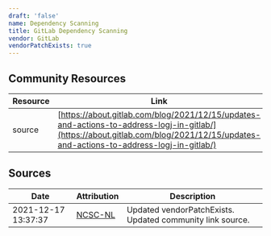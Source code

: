 ```yaml
---
draft: 'false'
name: Dependency Scanning
title: GitLab Dependency Scanning
vendor: GitLab
vendorPatchExists: true
---
```



## Community Resources
| Resource | Link |
| --- | --- |
| source | [https://about.gitlab.com/blog/2021/12/15/updates-and-actions-to-address-logj-in-gitlab/](https://about.gitlab.com/blog/2021/12/15/updates-and-actions-to-address-logj-in-gitlab/) |


## Sources
| Date | Attribution | Description |
| --- | --- | --- |
| 2021-12-17 13:37:37 | [NCSC-NL](https://github.com/NCSC-NL/log4shell/blob/main/software/README.md) | Updated vendorPatchExists. Updated community link source.  |
